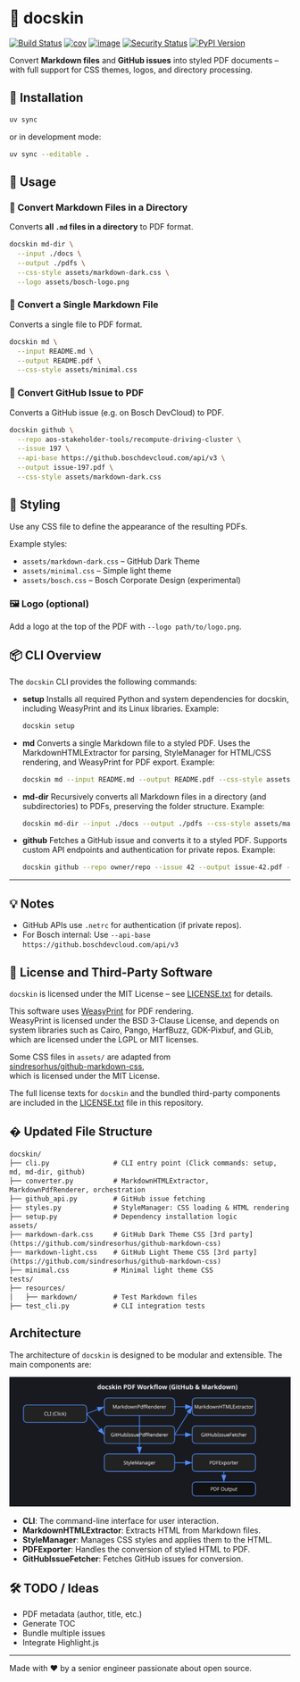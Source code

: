 # 📄 docskin

[![Build Status](https://github.com/cdeimling/docskin/actions/workflows/ci.yml/badge.svg)](https://github.com/cdeimling/docskin/actions)
[![cov](https://github.com/cdeimling/docskin/actions/workflows/coverage.yml/badge.svg?branch=main)](https://github.com/cdeimling/docskin/actions)
[![image](https://img.shields.io/pypi/v/ruff.svg)](https://pypi.python.org/pypi/ruff)
[![Security Status](https://img.shields.io/badge/security-bandit-green.svg)](https://github.com/PyCQA/bandit)
[![PyPI Version](https://img.shields.io/pypi/v/docskin?style=flat-square)](https://pypi.org/project/docskin/)

Convert **Markdown files** and **GitHub issues** into styled PDF documents – with full support for CSS themes, logos, and directory processing.

## 🔧 Installation

```bash
uv sync
```

or in development mode:

```bash
uv sync --editable .
```

## 🚀 Usage

### 📁 Convert Markdown Files in a Directory

Converts **all `.md` files in a directory** to PDF format.

```bash
docskin md-dir \
  --input ./docs \
  --output ./pdfs \
  --css-style assets/markdown-dark.css \
  --logo assets/bosch-logo.png
```

### 📄 Convert a Single Markdown File

Converts a single file to PDF format.

```bash
docskin md \
  --input README.md \
  --output README.pdf \
  --css-style assets/minimal.css
```

### 🐙 Convert GitHub Issue to PDF

Converts a GitHub issue (e.g. on Bosch DevCloud) to PDF.

```bash
docskin github \
  --repo aos-stakeholder-tools/recompute-driving-cluster \
  --issue 197 \
  --api-base https://github.boschdevcloud.com/api/v3 \
  --output issue-197.pdf \
  --css-style assets/markdown-dark.css
```

## 🎨 Styling

Use any CSS file to define the appearance of the resulting PDFs.

Example styles:

- `assets/markdown-dark.css` – GitHub Dark Theme
- `assets/minimal.css` – Simple light theme
- `assets/bosch.css` – Bosch Corporate Design (experimental)

### 🖼️ Logo (optional)

Add a logo at the top of the PDF with `--logo path/to/logo.png`.

## 📦 CLI Overview

The `docskin` CLI provides the following commands:

- **setup**
  Installs all required Python and system dependencies for docskin, including WeasyPrint and its Linux libraries.
  Example:
  ```bash
  docskin setup
  ```

- **md**
  Converts a single Markdown file to a styled PDF.
  Uses the MarkdownHTMLExtractor for parsing, StyleManager for HTML/CSS rendering, and WeasyPrint for PDF export.
  Example:
  ```bash
  docskin md --input README.md --output README.pdf --css-style assets/minimal.css
  ```

- **md-dir**
  Recursively converts all Markdown files in a directory (and subdirectories) to PDFs, preserving the folder structure.
  Example:
  ```bash
  docskin md-dir --input ./docs --output ./pdfs --css-style assets/markdown-dark.css
  ```

- **github**
  Fetches a GitHub issue and converts it to a styled PDF. Supports custom API endpoints and authentication for private repos.
  Example:
  ```bash
  docskin github --repo owner/repo --issue 42 --output issue-42.pdf --css-style assets/markdown-dark.css
  ```

---

## 💡 Notes

- GitHub APIs use `.netrc` for authentication (if private repos).
- For Bosch internal: Use `--api-base https://github.boschdevcloud.com/api/v3`

## 📜 License and Third-Party Software

`docskin` is licensed under the MIT License – see [LICENSE.txt](LICENSE.txt) for details.

This software uses [WeasyPrint](https://weasyprint.org/) for PDF rendering.  
WeasyPrint is licensed under the BSD 3-Clause License, and depends on system libraries such as Cairo, Pango, HarfBuzz, GDK-Pixbuf, and GLib, which are licensed under the LGPL or MIT licenses.

Some CSS files in `assets/` are adapted from  
[sindresorhus/github-markdown-css](https://github.com/sindresorhus/github-markdown-css),  
which is licensed under the MIT License.

The full license texts for `docskin` and the bundled third-party components are included in the [LICENSE.txt](LICENSE.txt) file in this repository.



## �️ Updated File Structure

```text
docskin/
├── cli.py                # CLI entry point (Click commands: setup, md, md-dir, github)
├── converter.py          # MarkdownHTMLExtractor, MarkdownPdfRenderer, orchestration
├── github_api.py         # GitHub issue fetching
├── styles.py             # StyleManager: CSS loading & HTML rendering
├── setup.py              # Dependency installation logic
assets/
├── markdown-dark.css     # GitHub Dark Theme CSS [3rd party](https://github.com/sindresorhus/github-markdown-css)
├── markdown-light.css    # GitHub Light Theme CSS [3rd party](https://github.com/sindresorhus/github-markdown-css)
├── minimal.css           # Minimal light theme CSS
tests/
├── resources/
│   ├── markdown/         # Test Markdown files
├── test_cli.py           # CLI integration tests
```

## Architecture

The architecture of `docskin` is designed to be modular and extensible. The main components are:

![docskin architecture](docs/architecture.svg)

- **CLI**: The command-line interface for user interaction.
- **MarkdownHTMLExtractor**: Extracts HTML from Markdown files.
- **StyleManager**: Manages CSS styles and applies them to the HTML.
- **PDFExporter**: Handles the conversion of styled HTML to PDF.
- **GitHubIssueFetcher**: Fetches GitHub issues for conversion.


## 🛠️ TODO / Ideas

- PDF metadata (author, title, etc.)
- Generate TOC
- Bundle multiple issues
- Integrate Highlight.js

---

Made with ❤️ by a senior engineer passionate about open source.
